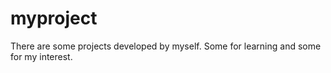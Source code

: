 myproject
=========

There are some projects developed by myself. Some for learning and some for my interest.
